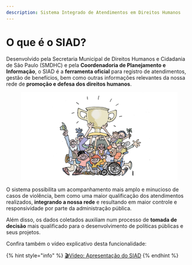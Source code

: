 ```yaml
---
description: Sistema Integrado de Atendimentos em Direitos Humanos
---
```


# O que é o SIAD?

Desenvolvido pela Secretaria Municipal de Direitos Humanos e Cidadania de São Paulo (SMDHC) e pela **Coordenadoria de Planejamento e Informação**, o SIAD é a **ferramenta oficial** para registro de atendimentos, gestão de benefícios, bem como outras informações relevantes da nossa rede de **promoção e defesa dos direitos humanos**.&#x20;

<figure><img src="../.gitbook/assets/Site Rede de Serviços - Página Inicial.jpg" alt=""><figcaption></figcaption></figure>

O sistema possibilita um acompanhamento mais amplo e minucioso de casos de violência, bem como uma maior qualificação dos atendimentos realizados, **integrando a nossa rede** e resultando em maior controle e responsividade por parte da administração pública.&#x20;

Além disso, os dados coletados auxiliam num processo de **tomada de decisão** mais qualificado para o desenvolvimento de políticas públicas e seus projetos.&#x20;

Confira também o vídeo explicativo desta funcionalidade:

{% hint style="info" %}
[🎬](https://emojiterra.com/pt/claquete/)[Vídeo: Apresentação do SIAD](https://shorturl.at/Kf459)
{% endhint %}
